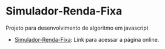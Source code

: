 # Simulador-Renda-Fixa
Projeto para desenvolvimento de algoritmo em javascript
- [Simulador-Renda-Fixa](https://NataliPF.github.io/Simulador-Renda-Fixa/): Link para acessar a página online.
